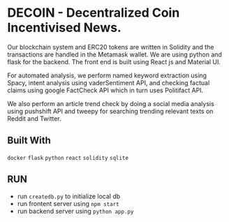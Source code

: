 # DECOIN - Decentralized Coin Incentivised News.

Our blockchain system and ERC20 tokens are written in Solidity and the transactions are handled in the Metamask wallet. We are using python and flask for the backend. The front end is built using React js and Material UI. 

For automated analysis, we perform named keyword extraction using Spacy, intent analysis using vaderSentiment API, and checking factual claims using google FactCheck API which in turn uses Politifact API. 

We also perform an article trend check by doing a social media analysis using pushshift API and tweepy for searching trending relevant texts on Reddit and Twitter.

## Built With
`docker`
`flask`
`python`
`react`
`solidity`
`sqlite`

## RUN
- run `createdb.py` to initialize local db
- run frontent server using `npm start`
- run backend server using `python app.py`
